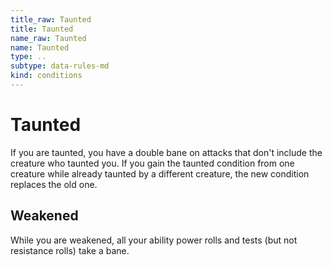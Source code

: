 ```yaml
---
title_raw: Taunted
title: Taunted
name_raw: Taunted
name: Taunted
type: ..
subtype: data-rules-md
kind: conditions
---
```


# Taunted

If you are taunted, you have a double bane on attacks that don't include the creature who taunted you. If you gain the taunted condition from one creature while already taunted by a different creature, the new condition replaces the old one.

## Weakened

While you are weakened, all your ability power rolls and tests (but not resistance rolls) take a bane.
